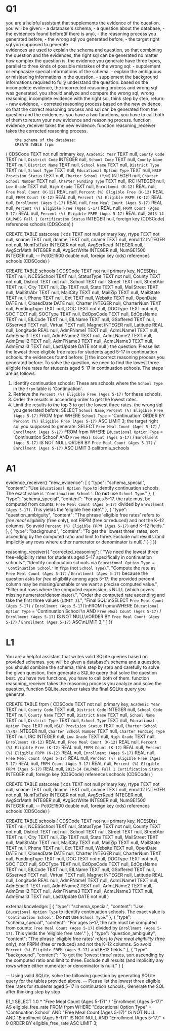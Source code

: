 # Q1
you are a helpful assistant that supplements the evidence of the question.
            you will be given:
                - a database's schema,
                - a question about the database,
                - the evidences found before(if there is any),
                - the reasoning process you generated before,
                - the wrong sql you generated before,
                - the target right sql you supposed to generate  
            evidences are used to explain the schema and question, so that combining the question and the evidences, the right sql can be generated no matter how complex the question is.
            the evidence you generate have three types, parallel to three kinds of possible mistakes of the wrong sql:
                - supplement or emphasize special informations of the schema.
                - explain the ambiguous or misleading informations in the question.
                - supplement the background informations required to fully understand the question.
            based on the incompelete evidence, the incorrected reasoning process and wrong sql was generated.
            you should analyze and compare the wrong sql, wrong reasoning, incomplete evidence with the right sql, think step by step, return: 
                - new evidence, 
                - correted reasoning process based on the new evidence,
                so that the correct reasoning process and sql can be generated from the question and the evidences.
            you have a two functions, you have to call both of them to return your new evidence and reasoning process.
            function evidence_receiver takes the new evidence. 
            function reasoning_receiver takes the corrected reasoning process. 
        

        the schema of the database:
        CREATE TABLE frpm
(
    CDSCode                                       TEXT not null
        primary key,
    `Academic Year`                               TEXT  null,
    `County Code`                                 TEXT  null,
    `District Code`                               INTEGER         null,
    `School Code`                                 TEXT  null,
    `County Name`                                 TEXT null,
    `District Name`                               TEXT null,
    `School Name`                                 TEXT null,
    `District Type`                               TEXT null,
    `School Type`                                 TEXT null,
    `Educational Option Type`                     TEXT null,
    `NSLP Provision Status`                       TEXT null,
    `Charter School (Y/N)`                        INTEGER    null,
    `Charter School Number`                       TEXT  null,
    `Charter Funding Type`                        TEXT null,
    IRC                                           INTEGER    null,
    `Low Grade`                                   TEXT  null,
    `High Grade`                                  TEXT null,
    `Enrollment (K-12)`                           REAL      null,
    `Free Meal Count (K-12)`                      REAL       null,
    `Percent (%) Eligible Free (K-12)`            REAL       null,
    `FRPM Count (K-12)`                           REAL       null,
    `Percent (%) Eligible FRPM (K-12)`            REAL       null,
    `Enrollment (Ages 5-17)`                      REAL       null,
    `Free Meal Count (Ages 5-17)`                 REAL       null,
    `Percent (%) Eligible Free (Ages 5-17)`       REAL       null,
    `FRPM Count (Ages 5-17)`                      REAL       null,
    `Percent (%) Eligible FRPM (Ages 5-17)`       REAL       null,
    `2013-14 CALPADS Fall 1 Certification Status` INTEGER    null,
    foreign key (CDSCode) references schools (CDSCode)
)

CREATE TABLE satscores
(
    cds         TEXT not null
        primary key,
    rtype       TEXT  not null,
    sname       TEXT null,
    dname       TEXT null,
    cname       TEXT null,
    enroll12    INTEGER         not null,
    NumTstTakr  INTEGER          not null,
    AvgScrRead  INTEGER          null,
    AvgScrMath  INTEGER          null,
    AvgScrWrite INTEGER          null,
    NumGE1500   INTEGER          null,
--     PctGE1500   double      null,
        foreign key (cds) references schools (CDSCode)
)

CREATE TABLE schools
(
    CDSCode     TEXT not null
        primary key,
    NCESDist    TEXT  null,
    NCESSchool  TEXT  null,
    StatusType  TEXT  not null,
    County      TEXT not null,
    District    TEXT not null,
    School      TEXT null,
    Street      TEXT null,
    StreetAbr   TEXT null,
    City        TEXT null,
    Zip         TEXT null,
    State       TEXT  null,
    MailStreet  TEXT null,
    MailStrAbr  TEXT null,
    MailCity    TEXT null,
    MailZip     TEXT null,
    MailState   TEXT  null,
    Phone       TEXT null,
    Ext         TEXT  null,
    Website     TEXT null,
    OpenDate    DATE        null,
    ClosedDate  DATE        null,
    Charter     INTEGER    null,
    CharterNum  TEXT  null,
    FundingType TEXT null,
    DOC         TEXT  not null,
    DOCType     TEXT not null,
    SOC         TEXT  null,
    SOCType     TEXT null,
    EdOpsCode   TEXT  null,
    EdOpsName   TEXT null,
    EILCode     TEXT  null,
    EILName     TEXT null,
    GSoffered   TEXT null,
    GSserved    TEXT  null,
    Virtual     TEXT  null,
    Magnet      INTEGER   null,
    Latitude    REAL      null,
    Longitude   REAL      null,
    AdmFName1   TEXT null,
    AdmLName1   TEXT null,
    AdmEmail1   TEXT null,
    AdmFName2   TEXT null,
    AdmLName2   TEXT null,
    AdmEmail2   TEXT null,
    AdmFName3   TEXT  null,
    AdmLName3   TEXT null,
    AdmEmail3   TEXT null,
    LastUpdate  DATE        not null
)
        the question:
        Please list the lowest three eligible free rates for students aged 5-17 in continuation schools.
        the evidences found before:
        []
        the incorrect reasoning process you generated before:
        To solve the question, we need to find the lowest three eligible free rates for students aged 5-17 in continuation schools. The steps are as follows:
1. Identify continuation schools: These are schools where the `School Type` in the `frpm` table is 'Continuation'.
2. Retrieve the `Percent (%) Eligible Free (Ages 5-17)` for these schools.
3. Order the results in ascending order to get the lowest rates.
4. Limit the results to the top 3 to get the lowest three rates.
        the wrong sql you generated before:
        SELECT `School Name`, `Percent (%) Eligible Free (Ages 5-17)`
FROM frpm
WHERE `School Type` = 'Continuation'
ORDER BY `Percent (%) Eligible Free (Ages 5-17)` ASC
LIMIT 3;
        the target right sql you supposed to generate:
        SELECT `Free Meal Count (Ages 5-17)` / `Enrollment (Ages 5-17)` FROM frpm WHERE `Educational Option Type` = 'Continuation School' AND `Free Meal Count (Ages 5-17)` / `Enrollment (Ages 5-17)` IS NOT NULL ORDER BY `Free Meal Count (Ages 5-17)` / `Enrollment (Ages 5-17)` ASC LIMIT 3  california_schools







# A1
evidence\_receiver({
"new\_evidence": \[
{
"type": "schema\_special",
"content": "Use `Educational Option Type` to identify continuation schools. The exact value is `'Continuation School'`. Do **not** use `School Type`."
},
{
"type": "schema\_special",
"content": "For ages 5–17, the rate must be computed from counts: `Free Meal Count (Ages 5-17)` divided by `Enrollment (Ages 5-17)`. This yields the 'eligible free rate'."
},
{
"type": "question\_ambiguity",
"content": "The phrase 'eligible free rates' refers to *free meal eligibility* (free only), not FRPM (free or reduced) and not the K–12 columns. So avoid `Percent (%) Eligible FRPM (Ages 5-17)` and K–12 fields."
},
{
"type": "background",
"content": "To get the 'lowest three' rates, sort ascending by the computed ratio and limit to three. Exclude null results (and implicitly any rows where either numerator or denominator is null)."
}
]
})

reasoning\_receiver({
"corrected\_reasoning": \[
"We need the lowest three free-eligibility rates for students aged 5–17 specifically in continuation schools.",
"Identify continuation schools via `Educational Option Type = 'Continuation School'` in `frpm` (not `School Type`).",
"Compute the rate as `Free Meal Count (Ages 5-17)` / `Enrollment (Ages 5-17)` because the question asks for *free* eligibility among ages 5–17; the provided percent column may be missing/unstable or we want a precise computed value.",
"Filter out rows where the computed expression is NULL (which covers missing numerator/denominator).",
"Order the computed rate ascending and take the first three values (`LIMIT 3`).",
"Final SQL:\nSELECT `Free Meal Count (Ages 5-17)` / `Enrollment (Ages 5-17)`\nFROM frpm\nWHERE `Educational Option Type` = 'Continuation School'\n  AND `Free Meal Count (Ages 5-17)` / `Enrollment (Ages 5-17)` IS NOT NULL\nORDER BY `Free Meal Count (Ages 5-17)` / `Enrollment (Ages 5-17)` ASC\nLIMIT 3;"
]
})





# L1
 You are a helpful assistant that writes valid SQLite queries based on provided schemas.
            you will be given a database's schema and a question, 
            you should combine the schema, think step by step and carefully to solve the given question, 
            then generate a SQLite query that solve the question best.
            you have two functions, you have to call both of them.
            function reasoning_receiver takes the reasoning process you analyze and solve the question, 
            function SQLite_receiver takes the final SQLite query you generate.
            
CREATE TABLE frpm
(
    CDSCode                                       TEXT not null
        primary key,
    `Academic Year`                               TEXT  null,
    `County Code`                                 TEXT  null,
    `District Code`                               INTEGER         null,
    `School Code`                                 TEXT  null,
    `County Name`                                 TEXT null,
    `District Name`                               TEXT null,
    `School Name`                                 TEXT null,
    `District Type`                               TEXT null,
    `School Type`                                 TEXT null,
    `Educational Option Type`                     TEXT null,
    `NSLP Provision Status`                       TEXT null,
    `Charter School (Y/N)`                        INTEGER    null,
    `Charter School Number`                       TEXT  null,
    `Charter Funding Type`                        TEXT null,
    IRC                                           INTEGER    null,
    `Low Grade`                                   TEXT  null,
    `High Grade`                                  TEXT null,
    `Enrollment (K-12)`                           REAL      null,
    `Free Meal Count (K-12)`                      REAL       null,
    `Percent (%) Eligible Free (K-12)`            REAL       null,
    `FRPM Count (K-12)`                           REAL       null,
    `Percent (%) Eligible FRPM (K-12)`            REAL       null,
    `Enrollment (Ages 5-17)`                      REAL       null,
    `Free Meal Count (Ages 5-17)`                 REAL       null,
    `Percent (%) Eligible Free (Ages 5-17)`       REAL       null,
    `FRPM Count (Ages 5-17)`                      REAL       null,
    `Percent (%) Eligible FRPM (Ages 5-17)`       REAL       null,
    `2013-14 CALPADS Fall 1 Certification Status` INTEGER    null,
    foreign key (CDSCode) references schools (CDSCode)
)

CREATE TABLE satscores
(
    cds         TEXT not null
        primary key,
    rtype       TEXT  not null,
    sname       TEXT null,
    dname       TEXT null,
    cname       TEXT null,
    enroll12    INTEGER         not null,
    NumTstTakr  INTEGER          not null,
    AvgScrRead  INTEGER          null,
    AvgScrMath  INTEGER          null,
    AvgScrWrite INTEGER          null,
    NumGE1500   INTEGER          null,
--     PctGE1500   double      null,
        foreign key (cds) references schools (CDSCode)
)

CREATE TABLE schools
(
    CDSCode     TEXT not null
        primary key,
    NCESDist    TEXT  null,
    NCESSchool  TEXT  null,
    StatusType  TEXT  not null,
    County      TEXT not null,
    District    TEXT not null,
    School      TEXT null,
    Street      TEXT null,
    StreetAbr   TEXT null,
    City        TEXT null,
    Zip         TEXT null,
    State       TEXT  null,
    MailStreet  TEXT null,
    MailStrAbr  TEXT null,
    MailCity    TEXT null,
    MailZip     TEXT null,
    MailState   TEXT  null,
    Phone       TEXT null,
    Ext         TEXT  null,
    Website     TEXT null,
    OpenDate    DATE        null,
    ClosedDate  DATE        null,
    Charter     INTEGER    null,
    CharterNum  TEXT  null,
    FundingType TEXT null,
    DOC         TEXT  not null,
    DOCType     TEXT not null,
    SOC         TEXT  null,
    SOCType     TEXT null,
    EdOpsCode   TEXT  null,
    EdOpsName   TEXT null,
    EILCode     TEXT  null,
    EILName     TEXT null,
    GSoffered   TEXT null,
    GSserved    TEXT  null,
    Virtual     TEXT  null,
    Magnet      INTEGER   null,
    Latitude    REAL      null,
    Longitude   REAL      null,
    AdmFName1   TEXT null,
    AdmLName1   TEXT null,
    AdmEmail1   TEXT null,
    AdmFName2   TEXT null,
    AdmLName2   TEXT null,
    AdmEmail2   TEXT null,
    AdmFName3   TEXT  null,
    AdmLName3   TEXT null,
    AdmEmail3   TEXT null,
    LastUpdate  DATE        not null
)

external knowledge:
[
{
"type": "schema\_special",
"content": "Use `Educational Option Type` to identify continuation schools. The exact value is `'Continuation School'`. Do **not** use `School Type`."
},
{
"type": "schema\_special",
"content": "For ages 5–17, the rate must be computed from counts: `Free Meal Count (Ages 5-17)` divided by `Enrollment (Ages 5-17)`. This yields the 'eligible free rate'."
},
{
"type": "question\_ambiguity",
"content": "The phrase 'eligible free rates' refers to *free meal eligibility* (free only), not FRPM (free or reduced) and not the K–12 columns. So avoid `Percent (%) Eligible FRPM (Ages 5-17)` and K–12 fields."
},
{
"type": "background",
"content": "To get the 'lowest three' rates, sort ascending by the computed ratio and limit to three. Exclude null results (and implicitly any rows where either numerator or denominator is null)."
}
]

-- Using valid SQLite, solve the following question by generating SQLite query for the tables provided above.
-- Please list the lowest three eligible free rates for students aged 5-17 in continuation schools., 
Generate the SQL after thinking step by step






E1_1
SELECT
1.0 * "Free Meal Count (Ages 5-17)" / "Enrollment (Ages 5-17)" AS eligible_free_rate
FROM frpm
WHERE
"Educational Option Type" = 'Continuation School'
AND "Free Meal Count (Ages 5-17)" IS NOT NULL
AND "Enrollment (Ages 5-17)" IS NOT NULL
AND "Enrollment (Ages 5-17)" > 0
ORDER BY eligible_free_rate ASC
LIMIT 3;